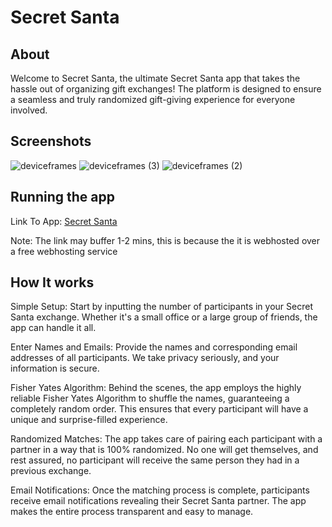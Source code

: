 # Secret Santa

## About
Welcome to Secret Santa, the ultimate Secret Santa app that takes the hassle out of organizing gift exchanges! 
The platform is designed to ensure a seamless and truly randomized gift-giving experience for everyone involved.

## Screenshots
![deviceframes](https://github.com/waleedmalik7/Secret_Santa/assets/109412382/fc241f85-5f41-4b4b-8f74-6f7e9749e7b0)
![deviceframes (3)](https://github.com/waleedmalik7/Secret_Santa/assets/109412382/7cda795a-ca31-4bbe-9291-4006bf1010eb)
![deviceframes (2)](https://github.com/waleedmalik7/Secret_Santa/assets/109412382/cf1f29d5-ff04-46ad-aa1b-1ac256ab229c)

## Running the app

Link To App: [Secret Santa](https://secret-santa-k16z.onrender.com)

Note: The link may buffer 1-2 mins, this is because the it is webhosted over a free webhosting service

## How It works

Simple Setup: Start by inputting the number of participants in your Secret Santa exchange. Whether it's a small office or a large group of friends, the app can handle it all.

Enter Names and Emails: Provide the names and corresponding email addresses of all participants. We take privacy seriously, and your information is secure.

Fisher Yates Algorithm: Behind the scenes, the app employs the highly reliable Fisher Yates Algorithm to shuffle the names, guaranteeing a completely random order. This ensures that every participant will have a unique and surprise-filled experience.

Randomized Matches: The app takes care of pairing each participant with a partner in a way that is 100% randomized. No one will get themselves, and rest assured, no participant will receive the same person they had in a previous exchange.

Email Notifications: Once the matching process is complete, participants receive email notifications revealing their Secret Santa partner. The app makes the entire process transparent and easy to manage.

